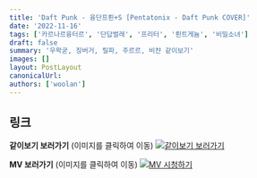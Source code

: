 ```yaml
---
title: 'Daft Punk - 융단프뢴+S [Pentatonix - Daft Punk COVER]'
date: '2022-11-16'
tags: ['카르나르융터르', '단답벌레', '프리터', '뢴트게늄', '비밀소녀']
draft: false
summary: '우왁굳, 징버거, 릴파, 주르르, 비챤 같이보기'
images: []
layout: PostLayout
canonicalUrl:
authors: ['woolan']
---
```


## 링크

**같이보기 보러가기** (이미지를 클릭하여 이동)
[![같이보기 보러가기](https://cdn.discordapp.com/attachments/1135756712759013437/1135758630910697602/banner.png)](https://cafe.naver.com/steamindiegame/8518542)

**MV 보러가기** (이미지를 클릭하여 이동)
[![MV 시청하기](https://i.ytimg.com/vi/4Z3ofI_sCiY/maxresdefault.jpg)](https://youtu.be/4Z3ofI_sCiY)
